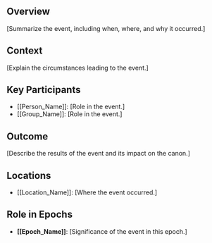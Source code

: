 ## Overview
[Summarize the event, including when, where, and why it occurred.]

## Context
[Explain the circumstances leading to the event.]

## Key Participants
- [[Person_Name]]: [Role in the event.]
- [[Group_Name]]: [Role in the event.]

## Outcome
[Describe the results of the event and its impact on the canon.]

## Locations
- [[Location_Name]]: [Where the event occurred.]

## Role in Epochs
- **[[Epoch_Name]]**: [Significance of the event in this epoch.]

